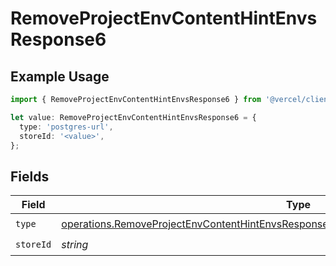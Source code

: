 # RemoveProjectEnvContentHintEnvsResponse6

## Example Usage

```typescript
import { RemoveProjectEnvContentHintEnvsResponse6 } from '@vercel/client/models/operations';

let value: RemoveProjectEnvContentHintEnvsResponse6 = {
  type: 'postgres-url',
  storeId: '<value>',
};
```

## Fields

| Field     | Type                                                                                                                                                                                             | Required           | Description |
| --------- | ------------------------------------------------------------------------------------------------------------------------------------------------------------------------------------------------ | ------------------ | ----------- |
| `type`    | [operations.RemoveProjectEnvContentHintEnvsResponse200ApplicationJSONResponseBody36Type](../../models/operations/removeprojectenvcontenthintenvsresponse200applicationjsonresponsebody36type.md) | :heavy_check_mark: | N/A         |
| `storeId` | _string_                                                                                                                                                                                         | :heavy_check_mark: | N/A         |
